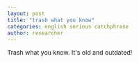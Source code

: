 ```yaml
---
layout: post
title: "trash what you know"
categories: english serious catchphrase
author: researcher
---
```


Trash what you know. It's old and outdated!
